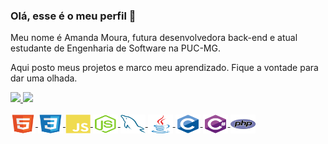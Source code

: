 ### Olá, esse é o meu perfil 👋

<p>Meu nome é Amanda Moura, futura desenvolvedora back-end e atual estudante de Engenharia de Software na PUC-MG.</p>
<p>Aqui posto meus projetos e marco meu aprendizado. Fique a vontade para dar uma olhada.</p>

<div>
  <a href="https://github.com/amandams09">
  <img height="180em" src="https://github-readme-stats.vercel.app/api?username=AmandaMS09&show_icons=true&theme=dracula&include_all_commits=true&count_private=true" />
  <img height="180em" src="https://github-readme-stats.vercel.app/api/top-langs/?username=AmandaMS09&layout=compact&langs_count=7&theme=dracula" />
</div>

<div style="display: inline_block"><br>
  <img align="center" alt="AmandaHTML" height="30" width="40" src="https://raw.githubusercontent.com/devicons/devicon/master/icons/html5/html5-original.svg">
  <img align="center" alt="AmandaCSS" height="30" width="40" src="https://raw.githubusercontent.com/devicons/devicon/master/icons/css3/css3-original.svg">
  <img align="center" alt="AmandaJS" height="30" width="40" src="https://raw.githubusercontent.com/devicons/devicon/master/icons/javascript/javascript-plain.svg">
  <img align="center" alt="AmandaNodeJS" height="30" width="40" src="https://raw.githubusercontent.com/devicons/devicon/master/icons/nodejs/nodejs-original.svg">
  <img align="center" alt="AmandaMySQL" height="30" width="40" src="https://raw.githubusercontent.com/devicons/devicon/master/icons/mysql/mysql-original.svg">
  <img align="center" alt="AmandaJava" height="30" width="40" src="https://raw.githubusercontent.com/devicons/devicon/master/icons/java/java-original.svg">
  <img align="center" alt="AmandaC" height="30" width="40" src="https://raw.githubusercontent.com/devicons/devicon/master/icons/c/c-original.svg">
  <img align="center" alt="AmandaCSharp" height="30" width="40" src="https://raw.githubusercontent.com/devicons/devicon/master/icons/csharp/csharp-original.svg">
  <img align="center" alt="AmandaPHP" height="30" width="40" src="https://raw.githubusercontent.com/devicons/devicon/master/icons/php/php-original.svg">
</div>
